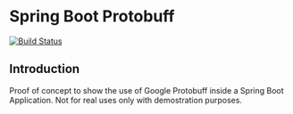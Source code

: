 # Spring Boot Protobuff
[![Build Status](https://travis-ci.org/eduardoperrino/spring-boot-protobuff.svg?branch=master)](https://travis-ci.org/eduardoperrino/spring-boot-protobuff)
## Introduction
Proof of concept to show the use of Google Protobuff inside a Spring Boot Application. Not for real uses only with demostration purposes.

